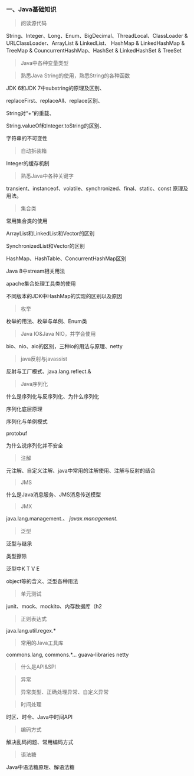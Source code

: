### 一、Java基础知识

> 阅读源代码

String、Integer、Long、Enum、BigDecimal、ThreadLocal、ClassLoader & URLClassLoader、ArrayList & LinkedList、 HashMap & LinkedHashMap & TreeMap & CouncurrentHashMap、HashSet & LinkedHashSet & TreeSet

> Java中各种变量类型



> 熟悉Java String的使用，熟悉String的各种函数

JDK 6和JDK 7中substring的原理及区别、

replaceFirst、replaceAll、replace区别、

String对“+”的重载、

String.valueOf和Integer.toString的区别、

字符串的不可变性

> 自动拆装箱

Integer的缓存机制



> 熟悉Java中各种关键字

transient、instanceof、volatile、synchronized、final、static、const 原理及用法。

> 集合类

常用集合类的使用

ArrayList和LinkedList和Vector的区别 

SynchronizedList和Vector的区别

HashMap、HashTable、ConcurrentHashMap区别

Java 8中stream相关用法

apache集合处理工具类的使用

不同版本的JDK中HashMap的实现的区别以及原因

> 枚举

枚举的用法、枚举与单例、Enum类

> Java IO&Java NIO，并学会使用

bio、nio、aio的区别，三种io的用法与原理、netty



> java反射与javassist

反射与工厂模式、java.lang.reflect.&

>Java序列化

什么是序列化与反序列化、为什么序列化

序列化底层原理

序列化与单例模式

protobuf

为什么说序列化并不安全

> 注解

元注解、自定义注解、java中常用的注解使用、注解与反射的结合

> JMS

什么是Java消息服务、JMS消息传送模型

> JMX

java.lang.management.*、 javax.management.*

> 泛型

泛型与继承

类型擦除

泛型中K T V E  

object等的含义、泛型各种用法

> 单元测试

junit、mock、mockito、内存数据库（h2

> 正则表达式

java.lang.util.regex.*

> 常用的Java工具库

commons.lang, commons.*... guava-libraries netty

> 什么是API&SPI

> 异常 
>
> 异常类型、正确处理异常、自定义异常

> 时间处理

时区、时令、Java中时间API

> 编码方式

解决乱码问题、常用编码方式

> 语法糖

Java中语法糖原理、解语法糖

